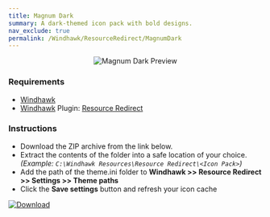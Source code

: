```yaml
---
title: Magnum Dark
summary: A dark-themed icon pack with bold designs.
nav_exclude: true
permalink: /Windhawk/ResourceRedirect/MagnumDark
---
```


<div align="center">
  <img src="https://gitlab.com/the-back-room/windhawk/resource-redirect/magnum-dark/-/raw/main/Extras/Preview.bmp" alt="Magnum Dark Preview" style="max-width: 100%; height: auto;">
</div>

### Requirements

- [Windhawk](https://windhawk.net/)
- [Windhawk](https://windhawk.net/) Plugin: [Resource Redirect](https://windhawk.net/mods/icon-resource-redirect)

### Instructions

 - Download the ZIP archive from the link below.
 - Extract the contents of the folder into a safe location of your choice. *(Example: `C:\Windhawk Resources\Resource Redirect\<Icon Pack>`)*
 - Add the path of the theme.ini folder to **Windhawk >> Resource Redirect >> Settings >> Theme paths**
 - Click the **Save settings** button and refresh your icon cache

[![Download](https://img.shields.io/badge/Download-black?style=plastic&logoColor=white&logoSize=auto&labelColor=green&color=black&cacheSeconds=3600)](https://gitlab.com/the-back-room/windhawk/resource-redirect/magnum-dark/-/archive/main/magnum-dark-main.zip)
